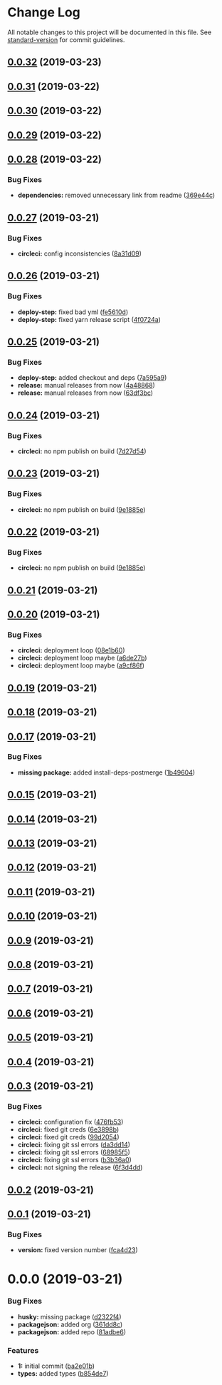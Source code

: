# Change Log

All notable changes to this project will be documented in this file. See [standard-version](https://github.com/conventional-changelog/standard-version) for commit guidelines.

## [0.0.32](https://github.com/meza/jest-chance/compare/v0.0.31...v0.0.32) (2019-03-23)



## [0.0.31](https://github.com/meza/jest-chance/compare/v0.0.30...v0.0.31) (2019-03-22)



## [0.0.30](https://github.com/meza/jest-chance/compare/v0.0.29...v0.0.30) (2019-03-22)



## [0.0.29](https://github.com/meza/jest-chance/compare/v0.0.28...v0.0.29) (2019-03-22)



## [0.0.28](https://github.com/meza/jest-chance/compare/v0.0.27...v0.0.28) (2019-03-22)


### Bug Fixes

* **dependencies:** removed unnecessary link from readme ([369e44c](https://github.com/meza/jest-chance/commit/369e44c))



## [0.0.27](https://github.com/meza/jest-chance/compare/v0.0.26...v0.0.27) (2019-03-21)


### Bug Fixes

* **circleci:** config inconsistencies ([8a31d09](https://github.com/meza/jest-chance/commit/8a31d09))



## [0.0.26](https://github.com/meza/jest-chance/compare/v0.0.25...v0.0.26) (2019-03-21)


### Bug Fixes

* **deploy-step:** fixed bad yml ([fe5610d](https://github.com/meza/jest-chance/commit/fe5610d))
* **deploy-step:** fixed yarn release script ([4f0724a](https://github.com/meza/jest-chance/commit/4f0724a))



## [0.0.25](https://github.com/meza/jest-chance/compare/v0.0.24...v0.0.25) (2019-03-21)


### Bug Fixes

* **deploy-step:** added checkout and deps ([7a595a9](https://github.com/meza/jest-chance/commit/7a595a9))
* **release:** manual releases from now ([4a48868](https://github.com/meza/jest-chance/commit/4a48868))
* **release:** manual releases from now ([63df3bc](https://github.com/meza/jest-chance/commit/63df3bc))



## [0.0.24](https://github.com/meza/jest-chance/compare/v0.0.23...v0.0.24) (2019-03-21)


### Bug Fixes

* **circleci:** no npm publish on build ([7d27d54](https://github.com/meza/jest-chance/commit/7d27d54))



## [0.0.23](https://github.com/meza/jest-chance/compare/v0.0.21...v0.0.23) (2019-03-21)


### Bug Fixes

* **circleci:** no npm publish on build ([9e1885e](https://github.com/meza/jest-chance/commit/9e1885e))



## [0.0.22](https://github.com/meza/jest-chance/compare/v0.0.21...v0.0.22) (2019-03-21)


### Bug Fixes

* **circleci:** no npm publish on build ([9e1885e](https://github.com/meza/jest-chance/commit/9e1885e))



## [0.0.21](https://github.com/meza/jest-chance/compare/v0.0.20...v0.0.21) (2019-03-21)



## [0.0.20](https://github.com/meza/jest-chance/compare/v0.0.19...v0.0.20) (2019-03-21)


### Bug Fixes

* **circleci:** deployment loop ([08e1b60](https://github.com/meza/jest-chance/commit/08e1b60))
* **circleci:** deployment loop maybe ([a6de27b](https://github.com/meza/jest-chance/commit/a6de27b))
* **circleci:** deployment loop maybe ([a9cf86f](https://github.com/meza/jest-chance/commit/a9cf86f))



## [0.0.19](https://github.com/meza/jest-chance/compare/v0.0.18...v0.0.19) (2019-03-21)



## [0.0.18](https://github.com/meza/jest-chance/compare/v0.0.17...v0.0.18) (2019-03-21)



## [0.0.17](https://github.com/meza/jest-chance/compare/v0.0.15...v0.0.17) (2019-03-21)


### Bug Fixes

* **missing package:** added install-deps-postmerge ([1b49604](https://github.com/meza/jest-chance/commit/1b49604))



## [0.0.15](https://github.com/meza/jest-chance/compare/v0.0.14...v0.0.15) (2019-03-21)



## [0.0.14](https://github.com/meza/jest-chance/compare/v0.0.13...v0.0.14) (2019-03-21)



## [0.0.13](https://github.com/meza/jest-chance/compare/v0.0.12...v0.0.13) (2019-03-21)



## [0.0.12](https://github.com/meza/jest-chance/compare/v0.0.11...v0.0.12) (2019-03-21)



## [0.0.11](https://github.com/meza/jest-chance/compare/v0.0.10...v0.0.11) (2019-03-21)



## [0.0.10](https://github.com/meza/jest-chance/compare/v0.0.9...v0.0.10) (2019-03-21)



## [0.0.9](https://github.com/meza/jest-chance/compare/v0.0.8...v0.0.9) (2019-03-21)



## [0.0.8](https://github.com/meza/jest-chance/compare/v0.0.7...v0.0.8) (2019-03-21)



## [0.0.7](https://github.com/meza/jest-chance/compare/v0.0.6...v0.0.7) (2019-03-21)



## [0.0.6](https://github.com/meza/jest-chance/compare/v0.0.5...v0.0.6) (2019-03-21)



## [0.0.5](https://github.com/meza/jest-chance/compare/v0.0.4...v0.0.5) (2019-03-21)



## [0.0.4](https://github.com/meza/jest-chance/compare/v0.0.3...v0.0.4) (2019-03-21)



## [0.0.3](https://github.com/meza/jest-chance/compare/v0.0.1...v0.0.3) (2019-03-21)


### Bug Fixes

* **circleci:** configuration fix ([476fb53](https://github.com/meza/jest-chance/commit/476fb53))
* **circleci:** fixed git creds ([6e3898b](https://github.com/meza/jest-chance/commit/6e3898b))
* **circleci:** fixed git creds ([99d2054](https://github.com/meza/jest-chance/commit/99d2054))
* **circleci:** fixing git ssl errors ([da3dd14](https://github.com/meza/jest-chance/commit/da3dd14))
* **circleci:** fixing git ssl errors ([68985f5](https://github.com/meza/jest-chance/commit/68985f5))
* **circleci:** fixing git ssl errors ([b3b36a0](https://github.com/meza/jest-chance/commit/b3b36a0))
* **circleci:** not signing the release ([6f3d4dd](https://github.com/meza/jest-chance/commit/6f3d4dd))



## [0.0.2](https://github.com/meza/jest-chance/compare/v0.0.1...v0.0.2) (2019-03-21)



## [0.0.1](https://github.com/meza/jest-chance/compare/v0.0.0...v0.0.1) (2019-03-21)


### Bug Fixes

* **version:** fixed version number ([fca4d23](https://github.com/meza/jest-chance/commit/fca4d23))



# 0.0.0 (2019-03-21)


### Bug Fixes

* **husky:** missing package ([d2322f4](https://github.com/meza/jest-chance/commit/d2322f4))
* **packagejson:** added org ([361dd8c](https://github.com/meza/jest-chance/commit/361dd8c))
* **packagejson:** added repo ([81adbe6](https://github.com/meza/jest-chance/commit/81adbe6))


### Features

* **1:** initial commit ([ba2e01b](https://github.com/meza/jest-chance/commit/ba2e01b))
* **types:** added types ([b854de7](https://github.com/meza/jest-chance/commit/b854de7))
